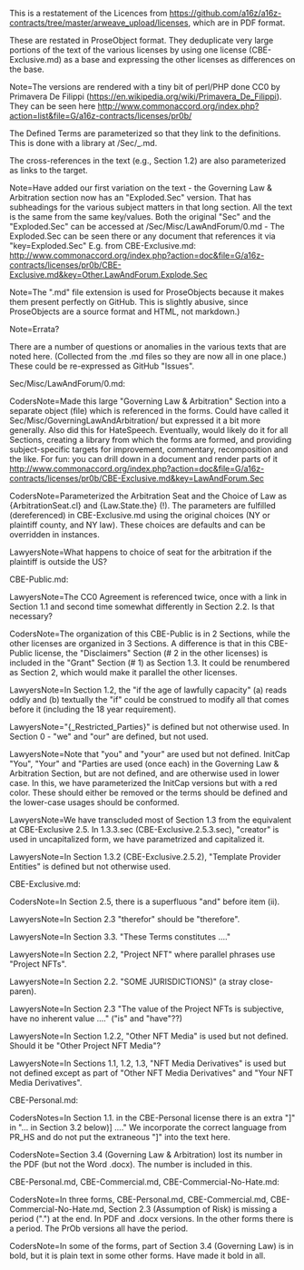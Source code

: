 This is a restatement of the Licences from https://github.com/a16z/a16z-contracts/tree/master/arweave_upload/licenses, which are in PDF format.

These are restated in ProseObject format.  They deduplicate very large portions of the text of the various licenses by using one license (CBE-Exclusive.md) as a base and expressing the other licenses as differences on the base.  

Note=The versions are rendered with a tiny bit of perl/PHP done CC0 by Primavera De Filippi (https://en.wikipedia.org/wiki/Primavera_De_Filippi).  They can be seen here <a href="http://www.commonaccord.org/index.php?action=list&file=G/a16z-contracts/licenses/pr0b/">http://www.commonaccord.org/index.php?action=list&file=G/a16z-contracts/licenses/pr0b/</a>

The Defined Terms are parameterized so that they link to the definitions. This is done with a library at /Sec/_.md.

The cross-references in the text (e.g., Section 1.2) are also parameterized as links to the target. 

Note=Have added our first variation on the text - the Governing Law & Arbitration section now has an "Exploded.Sec" version. That has subheadings for the various subject matters in that long section. All the text is the same from the same key/values.  Both the original "Sec" and the "Exploded.Sec" can be accessed at /Sec/Misc/LawAndForum/0.md - The Exploded.Sec can be seen there or any document that references it via "key=Exploded.Sec" E.g. from CBE-Exclusive.md: <a href="http://www.commonaccord.org/index.php?action=doc&file=G/a16z-contracts/licenses/pr0b/CBE-Exclusive.md&key=Other.LawAndForum.Explode.Sec">http://www.commonaccord.org/index.php?action=doc&file=G/a16z-contracts/licenses/pr0b/CBE-Exclusive.md&key=Other.LawAndForum.Explode.Sec</a> 

Note=The ".md" file extension is used for ProseObjects because it makes them present perfectly on GitHub.  This is slightly abusive, since ProseObjects are a source format and HTML, not markdown.)

Note=Errata?

There are a number of questions or anomalies in the various texts that are noted here. (Collected from the .md files so they are now all in one place.)  These could be re-expressed as GitHub "Issues".

Sec/Misc/LawAndForum/0.md:

CodersNote=Made this large "Governing Law & Arbitration" Section into a separate object (file) which is referenced in the forms. Could have called it Sec/Misc/GoverningLawAndArbitration/ but expressed it a bit more generally.  Also did this for HateSpeech.  Eventually, would likely do it for all Sections, creating a library from which the forms are formed, and providing subject-specific targets for improvement, commentary, recomposition and the like.  For fun: you can drill down in a document and render parts of it <a href="http://www.commonaccord.org/index.php?action=doc&file=G/a16z-contracts/licenses/pr0b/CBE-Exclusive.md&key=Other.LawAndForum.Sec">http://www.commonaccord.org/index.php?action=doc&file=G/a16z-contracts/licenses/pr0b/CBE-Exclusive.md&key=LawAndForum.Sec</a>

CodersNote=Parameterized the Arbitration Seat and the Choice of Law as {ArbitrationSeat.cl} and {Law.State.the} (!).  The parameters are fulfilled (dereferenced) in CBE-Exclusive.md using the original choices (NY or plaintiff county, and NY law).  These choices are defaults and can be overridden in instances.

LawyersNote=What happens to choice of seat for the arbitration if the plaintiff is outside the US? 

CBE-Public.md:

LawyersNote=The CC0 Agreement is referenced twice, once with a link in Section 1.1 and second time somewhat differently in Section 2.2.  Is that necessary?  

CodersNote=The organization of this CBE-Public is in 2 Sections, while the other licenses are organized in 3 Sections. A difference is that in this CBE-Public license, the "Disclaimers" Section (# 2 in the other licenses) is included in the "Grant" Section (# 1) as Section 1.3.  It could be renumbered as Section 2, which would make it parallel the other licenses.  

LawyersNote=In Section 1.2, the "if the age of lawfully capacity" (a) reads oddly and (b) textually the "if" could be construed to modify all that comes before it (including the 18 year requirement). 

LawyersNote="{_Restricted_Parties}" is defined but not otherwise used. In Section 0 - "we" and "our" are defined, but not used.

LawyersNote=Note that "you" and "your" are used but not defined. InitCap "You", "Your" and "Parties are used (once each) in the Governing Law & Arbitration Section, but are not defined, and are otherwise used in lower case. In this, we have parameterized the InitCap versions but with a red color.  These should either be removed or the terms should be defined and the lower-case usages should be conformed.  

LawyersNote=We have transcluded most of Section 1.3 from the equivalent at CBE-Exclusive 2.5. In 1.3.3.sec (CBE-Exclusive.2.5.3.sec), "creator" is used in uncapitalized form, we have parametrized and capitalized it.

LawyersNote=In Section 1.3.2 (CBE-Exclusive.2.5.2), "Template Provider Entities" is defined but not otherwise used.


CBE-Exclusive.md:

CodersNote=In Section 2.5, there is a superfluous "and" before item (ii).  

LawyersNote=In Section 2.3 "therefor" should be "therefore". 

LawyersNote=In Section 3.3. "These Terms constitutes ...."  

LawyersNote=In Section 2.2, "Project NFT" where parallel phrases use "Project NFTs".  

LawyersNote=In Section 2.2. "SOME JURISDICTIONS)" (a stray close-paren).  

LawyersNote=In Section 2.3 "The value of the Project NFTs is subjective, have no inherent value ...." ("is" and "have"??)

LawyersNote=In Section 1.2.2, "Other NFT Media" is used but not defined. Should it be "Other Project NFT Media"?  

LawyersNote=In Sections 1.1, 1.2, 1.3, "NFT Media Derivatives" is used but not defined except as part of "Other NFT Media Derivatives" and "Your NFT Media Derivatives".

CBE-Personal.md:

CodersNotes=In Section 1.1. in the CBE-Personal license there is an extra "]" in "... in Section 3.2 below)] ...."  We incorporate the correct language from PR_HS and do not put the extraneous "]" into the text here. 

CodersNote=Section 3.4 (Governing Law & Arbitration) lost its number in the PDF (but not the Word .docx).  The number is included in this. 

CBE-Personal.md, CBE-Commercial.md, CBE-Commercial-No-Hate.md:

CodersNote=In three forms, CBE-Personal.md, CBE-Commercial.md, CBE-Commercial-No-Hate.md, Section 2.3 (Assumption of Risk) is missing a period (".") at the end.  In PDF and .docx versions.  In the other forms there is a period.  The PrOb versions all have the period.

CodersNote=In some of the forms, part of Section 3.4 (Governing Law) is in bold, but it is plain text in some other forms. Have made it bold in all. 

